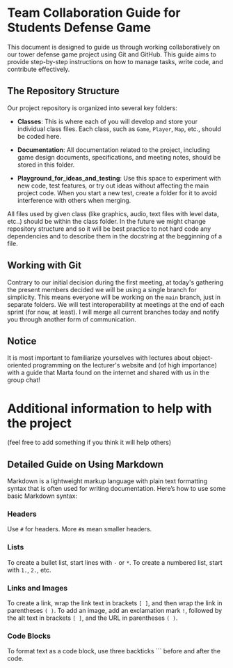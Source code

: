 # Team Collaboration Guide for Students Defense Game

This document is designed to guide us through working collaboratively on our tower defense game project using Git and GitHub. This guide aims to provide step-by-step instructions on how to manage tasks, write code, and contribute effectively.



## The Repository Structure

Our project repository is organized into several key folders:

- **Classes**: This is where each of you will develop and store your individual class files. Each class, such as `Game`, `Player`, `Map`, etc., should be coded here.

- **Documentation**: All documentation related to the project, including game design documents, specifications, and meeting notes, should be stored in this folder.

- **Playground_for_ideas_and_testing**: Use this space to experiment with new code, test features, or try out ideas without affecting the main project code. When you start a new test, create a folder for it to avoid interference with others when merging.

All files used by given class (like graphics, audio, text files with level data, etc..) should be within the class folder. In the future we might change repository structure and so it will be best practice to not hard code any dependencies and to describe them in the docstring at the begginning of a file.



## Working with Git

Contrary to our initial decision during the first meeting, at today's gathering the present members decided we will be using a single branch for simplicity. This means everyone will be working on the `main` branch, just in separate folders. We will test interoperability at meetings at the end of each sprint (for now, at least). I will merge all current branches today and notify you through another form of communication.



## Notice
It is most important to familiarize yourselves with lectures about object-oriented programming on the lecturer's website and (of high importance) with a guide that Marta found on the internet and shared with us in the group chat!



# Additional information to help with the project
(feel free to add something if you think it will help others)

## Detailed Guide on Using Markdown

Markdown is a lightweight markup language with plain text formatting syntax that is often used for writing documentation. Here’s how to use some basic Markdown syntax:

### Headers
Use `#` for headers. More `#`s mean smaller headers.

### Lists
To create a bullet list, start lines with `-` or `*`.
To create a numbered list, start with `1.`, `2.`, etc.

### Links and Images
To create a link, wrap the link text in brackets `[ ]`, and then wrap the link in parentheses `( )`.
To add an image, add an exclamation mark `!`, followed by the alt text in brackets `[ ]`, and the URL in parentheses `( )`.

### Code Blocks
To format text as a code block, use three backticks ``` before and after the code.